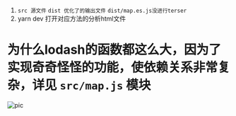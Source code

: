 1.  `src 源文件` `dist 优化了的输出文件` `dist/map.es.js没进行terser`
2. yarn dev 打开对应方法的分析html文件
# 为什么lodash的函数都这么大，因为了实现奇奇怪怪的功能，使依赖关系非常复杂，详见 `src/map.js` 模块
![pic](https://github.com/leohai/rollup-test/blob/master/pic.png)
